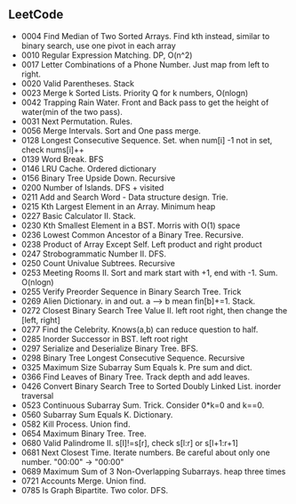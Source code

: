 ## LeetCode
- 0004 Find Median of Two Sorted Arrays. Find kth instead, similar to binary search, use one pivot in each array
- 0010 Regular Expression Matching. DP, O(n^2)
- 0017 Letter Combinations of a Phone Number. Just map from left to right.
- 0020 Valid Parentheses. Stack
- 0023 Merge k Sorted Lists. Priority Q for k numbers, O(nlogn)
- 0042 Trapping Rain Water. Front and Back pass to get the height of water(min of the two pass).
- 0031 Next Permutation. Rules.
- 0056 Merge Intervals. Sort and One pass merge.
- 0128 Longest Consecutive Sequence. Set. when num[i] -1 not in set, check nums[i]++
- 0139 Word Break. BFS
- 0146 LRU Cache. Ordered dictionary
- 0156 Binary Tree Upside Down. Recursive
- 0200 Number of Islands. DFS + visited
- 0211 Add and Search Word - Data structure design. Trie.
- 0215 Kth Largest Element in an Array. Minimum heap
- 0227 Basic Calculator II. Stack.
- 0230 Kth Smallest Element in a BST. Morris with O(1) space
- 0236 Lowest Common Ancestor of a Binary Tree. Recursive.
- 0238 Product of Array Except Self. Left product and right product
- 0247 Strobogrammatic Number II. DFS.
- 0250 Count Univalue Subtrees. Recursive
- 0253 Meeting Rooms II. Sort and mark start with +1, end with -1. Sum. O(nlogn)
- 0255 Verify Preorder Sequence in Binary Search Tree. Trick
- 0269 Alien Dictionary. in and out. a --> b mean fin[b]+=1. Stack.
- 0272 Closest Binary Search Tree Value II. left root right, then change the [left, right]
- 0277 Find the Celebrity. Knows(a,b) can reduce question to half.
- 0285 Inorder Successor in BST. left root right
- 0297 Serialize and Deserialize Binary Tree. BFS.
- 0298 Binary Tree Longest Consecutive Sequence. Recursive
- 0325 Maximum Size Subarray Sum Equals k. Pre sum and dict.
- 0366 Find Leaves of Binary Tree. Track depth and add leaves.
- 0426 Convert Binary Search Tree to Sorted Doubly Linked List. inorder traversal
- 0523 Continuous Subarray Sum. Trick. Consider 0*k=0 and k==0.
- 0560 Subarray Sum Equals K. Dictionary.
- 0582 Kill Process. Union find.
- 0654 Maximum Binary Tree. Tree.
- 0680 Valid Palindrome II. s[l]!=s[r], check s[l:r] or s[l+1:r+1]
- 0681 Next Closest Time. Iterate numbers. Be careful about only one number. "00:00" -> "00:00"
- 0689 Maximum Sum of 3 Non-Overlapping Subarrays. heap three times
- 0721 Accounts Merge. Union find.
- 0785 Is Graph Bipartite. Two color. DFS.





